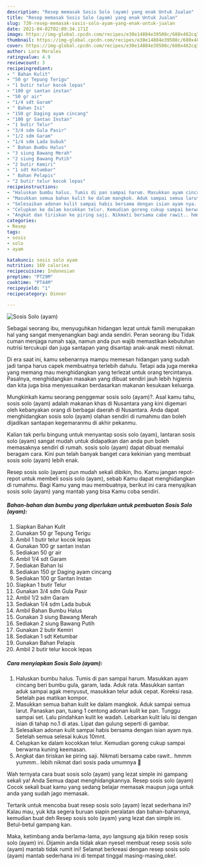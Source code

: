 ```yaml
---
description: "Resep memasak Sosis Solo (ayam) yang enak Untuk Jualan"
title: "Resep memasak Sosis Solo (ayam) yang enak Untuk Jualan"
slug: 739-resep-memasak-sosis-solo-ayam-yang-enak-untuk-jualan
date: 2021-04-02T02:09:34.171Z
image: https://img-global.cpcdn.com/recipes/e30e14884e39508c/680x482cq70/sosis-solo-ayam-foto-resep-utama.jpg
thumbnail: https://img-global.cpcdn.com/recipes/e30e14884e39508c/680x482cq70/sosis-solo-ayam-foto-resep-utama.jpg
cover: https://img-global.cpcdn.com/recipes/e30e14884e39508c/680x482cq70/sosis-solo-ayam-foto-resep-utama.jpg
author: Lora Morales
ratingvalue: 4.9
reviewcount: 3
recipeingredient:
- " Bahan Kulit"
- "50 gr Tepung Terigu"
- "1 butir telur kocok lepas"
- "100 gr santan instan"
- "50 gr air"
- "1/4 sdt Garam"
- " Bahan Isi"
- "150 gr Daging ayam cincang"
- "100 gr Santan Instan"
- "1 butir Telur"
- "3/4 sdm Gula Pasir"
- "1/2 sdm Garam"
- "1/4 sdm Lada bubuk"
- " Bahan Bumbu Halus"
- "3 siung Bawang Merah"
- "2 siung Bawang Putih"
- "2 butir Kemiri"
- "1 sdt Ketumbar"
- " Bahan Pelapis"
- "2 butir telur kocok lepas"
recipeinstructions:
- "Haluskan bumbu halus. Tumis di pan sampai harum. Masukkan ayam cincang beri bumbu gula, garam, lada. Aduk rata. Masukkan santan aduk sampai agak menyusut, masukkan telur aduk cepat. Koreksi rasa. Setelah pas matikan kompor."
- "Masukkan semua bahan kulit ke dalam mangkok. Aduk sampai semua larut. Panaskan pan, tuang 1 centong adonan kulit ke pan. Tunggu sampai set. Lalu pindahkan kulit ke wadah. Lebarkan kulit lalu isi dengan isian di tahap no.1 di atas. Lipat dan gulung seperti di gambar."
- "Selesaikan adonan kulit sampai habis bersama dengan isian ayam nya. Setelah semua selesai kukus 10mnt."
- "Celupkan ke dalam kocokkan telur. Kemudian goreng cukup sampai berwarna kuning keemasan."
- "Angkat dan tiriskan ke piring saji. Nikmati bersama cabe rawit.. hmmm yummm.. lebih nikmat dari sosis pada umumnya 🤤"
categories:
- Resep
tags:
- sosis
- solo
- ayam

katakunci: sosis solo ayam 
nutrition: 169 calories
recipecuisine: Indonesian
preptime: "PT29M"
cooktime: "PT44M"
recipeyield: "1"
recipecategory: Dinner

---
```



![Sosis Solo (ayam)](https://img-global.cpcdn.com/recipes/e30e14884e39508c/680x482cq70/sosis-solo-ayam-foto-resep-utama.jpg)

Sebagai seorang ibu, menyuguhkan hidangan lezat untuk famili merupakan hal yang sangat menyenangkan bagi anda sendiri. Peran seorang ibu Tidak cuman menjaga rumah saja, namun anda pun wajib memastikan kebutuhan nutrisi tercukupi dan juga santapan yang disantap anak-anak mesti nikmat.

Di era  saat ini, kamu sebenarnya mampu memesan hidangan yang sudah jadi tanpa harus capek membuatnya terlebih dahulu. Tetapi ada juga mereka yang memang mau menghidangkan yang terlezat untuk orang tercintanya. Pasalnya, menghidangkan masakan yang dibuat sendiri jauh lebih higienis dan kita juga bisa menyesuaikan berdasarkan makanan kesukaan keluarga. 



Mungkinkah kamu seorang penggemar sosis solo (ayam)?. Asal kamu tahu, sosis solo (ayam) adalah makanan khas di Nusantara yang kini digemari oleh kebanyakan orang di berbagai daerah di Nusantara. Anda dapat menghidangkan sosis solo (ayam) olahan sendiri di rumahmu dan boleh dijadikan santapan kegemaranmu di akhir pekanmu.

Kalian tak perlu bingung untuk menyantap sosis solo (ayam), lantaran sosis solo (ayam) sangat mudah untuk didapatkan dan anda pun boleh memasaknya sendiri di rumah. sosis solo (ayam) dapat dibuat memalui beragam cara. Kini pun telah banyak banget cara kekinian yang membuat sosis solo (ayam) lebih enak.

Resep sosis solo (ayam) pun mudah sekali dibikin, lho. Kamu jangan repot-repot untuk membeli sosis solo (ayam), sebab Kamu dapat menghidangkan di rumahmu. Bagi Kamu yang mau membuatnya, berikut ini cara menyajikan sosis solo (ayam) yang mantab yang bisa Kamu coba sendiri.

<!--inarticleads1-->

##### Bahan-bahan dan bumbu yang diperlukan untuk pembuatan Sosis Solo (ayam):

1. Siapkan  Bahan Kulit
1. Gunakan 50 gr Tepung Terigu
1. Ambil 1 butir telur kocok lepas
1. Gunakan 100 gr santan instan
1. Sediakan 50 gr air
1. Ambil 1/4 sdt Garam
1. Sediakan  Bahan Isi
1. Sediakan 150 gr Daging ayam cincang
1. Sediakan 100 gr Santan Instan
1. Siapkan 1 butir Telur
1. Gunakan 3/4 sdm Gula Pasir
1. Ambil 1/2 sdm Garam
1. Sediakan 1/4 sdm Lada bubuk
1. Ambil  Bahan Bumbu Halus
1. Gunakan 3 siung Bawang Merah
1. Sediakan 2 siung Bawang Putih
1. Gunakan 2 butir Kemiri
1. Sediakan 1 sdt Ketumbar
1. Gunakan  Bahan Pelapis
1. Ambil 2 butir telur kocok lepas




<!--inarticleads2-->

##### Cara menyiapkan Sosis Solo (ayam):

1. Haluskan bumbu halus. Tumis di pan sampai harum. Masukkan ayam cincang beri bumbu gula, garam, lada. Aduk rata. Masukkan santan aduk sampai agak menyusut, masukkan telur aduk cepat. Koreksi rasa. Setelah pas matikan kompor.
1. Masukkan semua bahan kulit ke dalam mangkok. Aduk sampai semua larut. Panaskan pan, tuang 1 centong adonan kulit ke pan. Tunggu sampai set. Lalu pindahkan kulit ke wadah. Lebarkan kulit lalu isi dengan isian di tahap no.1 di atas. Lipat dan gulung seperti di gambar.
1. Selesaikan adonan kulit sampai habis bersama dengan isian ayam nya. Setelah semua selesai kukus 10mnt.
1. Celupkan ke dalam kocokkan telur. Kemudian goreng cukup sampai berwarna kuning keemasan.
1. Angkat dan tiriskan ke piring saji. Nikmati bersama cabe rawit.. hmmm yummm.. lebih nikmat dari sosis pada umumnya 🤤




Wah ternyata cara buat sosis solo (ayam) yang lezat simple ini gampang sekali ya! Anda Semua dapat menghidangkannya. Resep sosis solo (ayam) Cocok sekali buat kamu yang sedang belajar memasak maupun juga untuk anda yang sudah jago memasak.

Tertarik untuk mencoba buat resep sosis solo (ayam) lezat sederhana ini? Kalau mau, yuk kita segera buruan siapin peralatan dan bahan-bahannya, kemudian buat deh Resep sosis solo (ayam) yang lezat dan simple ini. Betul-betul gampang kan. 

Maka, ketimbang anda berlama-lama, ayo langsung aja bikin resep sosis solo (ayam) ini. Dijamin anda tiidak akan nyesel membuat resep sosis solo (ayam) mantab tidak rumit ini! Selamat berkreasi dengan resep sosis solo (ayam) mantab sederhana ini di tempat tinggal masing-masing,oke!.

